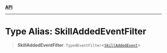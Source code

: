 [**API**](../../../README.md)

***

# Type Alias: SkillAddedEventFilter

> **SkillAddedEventFilter**: `TypedEventFilter`\<[`SkillAddedEvent`](SkillAddedEvent.md)\>
